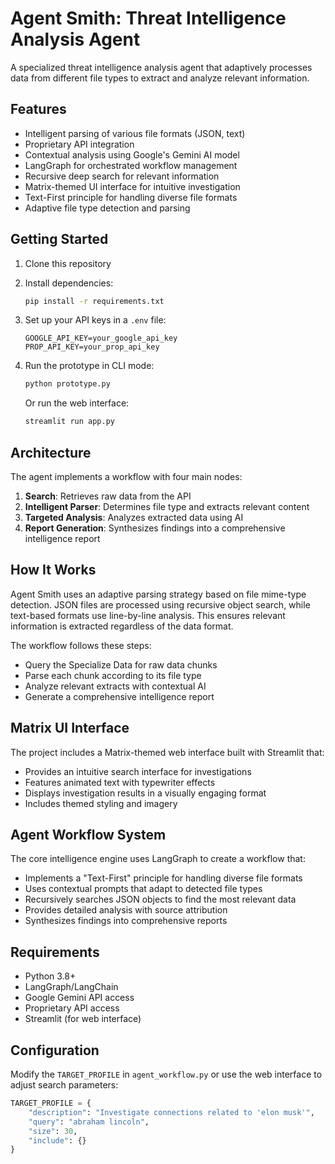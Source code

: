 # Agent Smith: Threat Intelligence Analysis Agent

A specialized threat intelligence analysis agent that adaptively processes data from different file types to extract and analyze relevant information.

## Features

- Intelligent parsing of various file formats (JSON, text)
- Proprietary API integration
- Contextual analysis using Google's Gemini AI model
- LangGraph for orchestrated workflow management
- Recursive deep search for relevant information
- Matrix-themed UI interface for intuitive investigation
- Text-First principle for handling diverse file formats
- Adaptive file type detection and parsing

## Getting Started

1. Clone this repository
2. Install dependencies:
   ```bash
   pip install -r requirements.txt
   ```
3. Set up your API keys in a `.env` file:
   ```env
   GOOGLE_API_KEY=your_google_api_key
   PROP_API_KEY=your_prop_api_key
   ```
4. Run the prototype in CLI mode:
   ```bash
   python prototype.py
   ```
   
   Or run the web interface:
   ```bash
   streamlit run app.py
   ```

## Architecture

The agent implements a workflow with four main nodes:
1. **Search**: Retrieves raw data from the API
2. **Intelligent Parser**: Determines file type and extracts relevant content
3. **Targeted Analysis**: Analyzes extracted data using AI
4. **Report Generation**: Synthesizes findings into a comprehensive intelligence report

## How It Works

Agent Smith uses an adaptive parsing strategy based on file mime-type detection. JSON files are processed using recursive object search, while text-based formats use line-by-line analysis. This ensures relevant information is extracted regardless of the data format.

The workflow follows these steps:
- Query the Specialize Data for raw data chunks
- Parse each chunk according to its file type
- Analyze relevant extracts with contextual AI
- Generate a comprehensive intelligence report

## Matrix UI Interface

The project includes a Matrix-themed web interface built with Streamlit that:
- Provides an intuitive search interface for investigations
- Features animated text with typewriter effects
- Displays investigation results in a visually engaging format
- Includes themed styling and imagery

## Agent Workflow System

The core intelligence engine uses LangGraph to create a workflow that:
- Implements a "Text-First" principle for handling diverse file formats
- Uses contextual prompts that adapt to detected file types
- Recursively searches JSON objects to find the most relevant data
- Provides detailed analysis with source attribution
- Synthesizes findings into comprehensive reports

## Requirements

- Python 3.8+
- LangGraph/LangChain
- Google Gemini API access
- Proprietary API access
- Streamlit (for web interface)

## Configuration

Modify the `TARGET_PROFILE` in `agent_workflow.py` or use the web interface to adjust search parameters:
```python
TARGET_PROFILE = {
    "description": "Investigate connections related to 'elon musk'",
    "query": "abraham lincoln",
    "size": 30,
    "include": {}
}
```